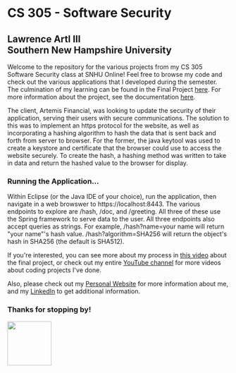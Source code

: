 <h1>CS 305 - Software Security</h1>
<h2>Lawrence Artl III<br>
  Southern New Hampshire University</h2>
  <p>
  Welcome to the repository for the various projects from my CS 305 Software Security class at SNHU Online! Feel free to browse my code and check out the
  various applications that I developed during the semester. The culmination of my learning can be found in the Final Project <a href="https://github.com/lorenarms/SNHU_CS_305_Software_Security/tree/main/ssl-server_student" target="_blank">here</a>. For more information about the project, see the documentation
  <a href="https://github.com/lorenarms/SNHU_CS_305_Software_Security/tree/main/ssl-server_student/Documentation" target="_blank">here</a>.
                                                                                                                               
  </p>
  The client, Artemis Financial, was looking to update the security of their application, serving their users with secure communications. The solution to this was to implement an https protocol for the website, as well as incorporating a hashing algorithm to hash the data that is sent back and forth from server to browser. For the former, the java keytool was used to create a keystore and certificate that the browser could use to access the website securely. To create the hash, a hashing method was written to take in data and return the hashed value to the browser for display.
  <p>
  <h3>Running the Application...</h3>
  <p>
  Within Eclipse (or the Java IDE of your choice), run the application, then navigate in a web browswer to https://localhost:8443. The various endpoints to explore are /hash, /doc, and /greeting. All three of these use the Spring framework to serve data to the user. All three endpoints also accept queries as strings. For example, /hash?name=your name will return "your name"'s hash value. /hash?algorithm=SHA256 will return the object's hash in SHA256 (the default is SHA512). 
  </p>
  
  </p>
  <p>If you're interested, you can see more about my process in <a href="https://youtu.be/sMPwKmfkNI8" target="_blank">this video</a> about the final project, or check out my entire <a href="https://www.youtube.com/channel/UCGtp8PRHgPCQHYoSxbMST8A" target="_blank">YouTube channel</a> for more videos about coding projects I've done.
<p>Also, please check out my <a href="http://artllj.com" target="_blank">Personal Website</a> for more information about me, and my <a href="https://www.linkedin.com/in/lorenarms95/" target="_blank">LinkedIn</a> to get additional information. </p>
<h3>Thanks for stopping by!</h3>
<img src="https://media-exp2.licdn.com/dms/image/C5603AQEqU5vuSjmWrg/profile-displayphoto-shrink_400_400/0/1641574403621?e=1660780800&v=beta&t=hukMeE3aKt4d6lyocOdHmZmJ16QC0bWLUaaT2d_m5Gk" atl="[picture of me]" style="width:100px;height:100px;">
